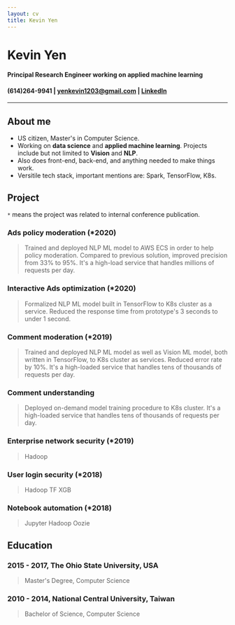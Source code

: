 ```yaml
---
layout: cv
title: Kevin Yen
---
```

# Kevin Yen

#### Principal Research Engineer working on applied machine learning

<h4 id="webaddress">
(614)264-9941
| <a href="yenkevin1203@gmail.com">yenkevin1203@gmail.com</a> 
| <a href="https://www.linkedin.com/in/kevinyen91">LinkedIn</a>
<!-- | <a href="https://github.com/NivekNey">GitHub</a> -->
</h4>

<hr>

## About me

-   US citizen, Master's in Computer Science. 
-   Working on __data science__ and __applied machine learning__. Projects include but not limited to __Vision__ and __NLP__.
-   Also does front-end, back-end, and anything needed to make things work.
-   Versitile tech stack, important mentions are: Spark, TensorFlow, K8s.

## Project

`*` means the project was related to internal conference publication.

### Ads policy moderation (*2020)

> Trained and deployed NLP ML model to AWS ECS in order to help policy moderation. Compared to previous solution, improved precision from 33% to 95%. It's a high-load service that handles millions of requests per day. 

### Interactive Ads optimization (*2020)

> Formalized NLP ML model built in TensorFlow to K8s cluster as a service. Reduced the response time from prototype's 3 seconds to under 1 second. 

### Comment moderation (*2019)

> Trained and deployed NLP ML model as well as Vision ML model, both written in TensorFlow, to K8s cluster as services. Reduced error rate by 10%. It's a high-loaded service that handles tens of thousands of requests per day.

### Comment understanding

> Deployed on-demand model training procedure to K8s cluster. It's a high-loaded service that handles tens of thousands of requests per day.

### Enterprise network security (*2019)

> Hadoop

### User login security (*2018)

> Hadoop TF XGB

### Notebook automation (*2018)

> Jupyter Hadoop Oozie

## Education

### 2015 - 2017, The Ohio State University, USA

> Master's Degree, Computer Science

### 2010 - 2014, National Central University, Taiwan

> Bachelor of Science, Computer Science
